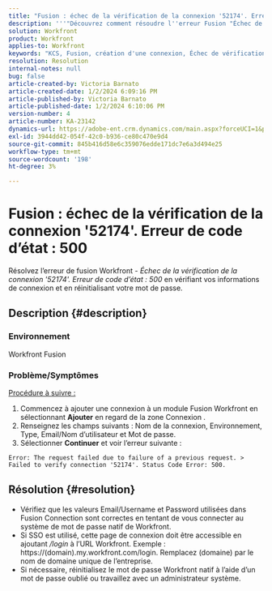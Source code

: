 ```yaml
---
title: "Fusion : échec de la vérification de la connexion '52174'. Erreur de code d’état : 500"
description: '''"Découvrez comment résoudre l''erreur Fusion "Échec de la vérification de la connexion ''''52174''''. Erreur de code d’état : 500".'''
solution: Workfront
product: Workfront
applies-to: Workfront
keywords: "KCS, Fusion, création d'une connexion, Échec de vérification de la connexion '52174'. Erreur de code d’état : 500, Erreur, Adobe Workfront, Fusion, Dépannage"
resolution: Resolution
internal-notes: null
bug: false
article-created-by: Victoria Barnato
article-created-date: 1/2/2024 6:09:16 PM
article-published-by: Victoria Barnato
article-published-date: 1/2/2024 6:10:06 PM
version-number: 4
article-number: KA-23142
dynamics-url: https://adobe-ent.crm.dynamics.com/main.aspx?forceUCI=1&pagetype=entityrecord&etn=knowledgearticle&id=1faec205-9aa9-ee11-be37-6045bd006b25
exl-id: 3944dd42-054f-42c0-b936-ce80c470e9d4
source-git-commit: 845b416d58e6c359076edde171dc7e6a3d494e25
workflow-type: tm+mt
source-wordcount: '198'
ht-degree: 3%

---
```


# Fusion : échec de la vérification de la connexion &#39;52174&#39;. Erreur de code d’état : 500


Résolvez l’erreur de fusion Workfront - *Échec de la vérification de la connexion &#39;52174&#39;. Erreur de code d’état : 500* en vérifiant vos informations de connexion et en réinitialisant votre mot de passe.

## Description {#description}


### Environnement

Workfront Fusion

### Problème/Symptômes

<u>Procédure à suivre :</u>

1. Commencez à ajouter une connexion à un module Fusion Workfront en sélectionnant <b>Ajouter</b> en regard de la zone Connexion .
2. Renseignez les champs suivants : Nom de la connexion, Environnement, Type, Email/Nom d’utilisateur et Mot de passe.
3. Sélectionner <b>Continuer</b> et voir l’erreur suivante :



```
Error: The request failed due to failure of a previous request. > Failed to verify connection '52174'. Status Code Error: 500.
```



## Résolution {#resolution}


- Vérifiez que les valeurs Email/Username et Password utilisées dans Fusion Connection sont correctes en tentant de vous connecter au système de mot de passe natif de Workfront.
- Si SSO est utilisé, cette page de connexion doit être accessible en ajoutant */login* à l’URL Workfront. Exemple : https://(domain).my.workfront.com/login. Remplacez (domaine) par le nom de domaine unique de l’entreprise.
- Si nécessaire, réinitialisez le mot de passe Workfront natif à l’aide d’un mot de passe oublié ou travaillez avec un administrateur système.
